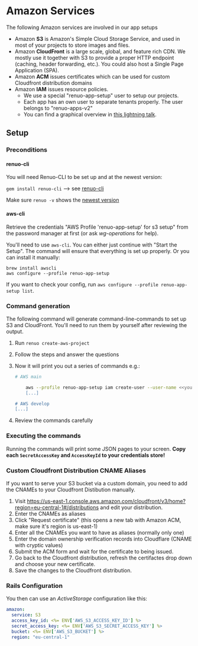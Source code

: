 # Amazon Services

The following Amazon services are involved in our app setups

* Amazon **S3** is Amazon's Simple Cloud Storage Service,
  and used in most of your projects to store images and files.
* Amazon **CloudFront** is a large scale, global, and feature rich CDN.
  We mostly use it together with S3 to provide a proper HTTP endpoint (caching, header forwarding, etc.).
  You could also host a Single Page Application (SPA).
* Amazon **ACM** issues certificates which can be used for custom Cloudfront distribution domains
* Amazon **IAM** issues resource policies.
  * We use a special "renuo-app-setup" user to setup our projects.
  * Each app has an own user to separate tenants properly. The user belongs to "renuo-apps-v2"
  * You can find a graphical overview in [this lightning talk](https://docs.google.com/presentation/d/1E-6hQB7ZezsVlkESEQVJmdZtdTUWRalT8XjkriurIQc/edit#slide=id.g3ba9e981d1_0_7).

## Setup

### Preconditions

#### renuo-cli

You will need Renuo-CLI to be set up and at the newest version:

`gem install renuo-cli` --> see [renuo-cli](https://github.com/renuo/renuo-cli)

Make sure `renuo -v` shows the [newest version](https://github.com/renuo/renuo-cli/tags)

#### aws-cli

Retrieve the credentials "AWS Profile 'renuo-app-setup' for s3 setup" from the password manager at first (or ask _wg-operations_ for help).

You'll need to use `aws-cli`. You can either just continue with "Start the Setup". The command will ensure that everything is set up properly.
Or you can install it manually:

```
brew install awscli
aws configure --profile renuo-app-setup
```

If you want to check your config, run `aws configure --profile renuo-app-setup list`.

### Command generation

The following command will generate command-line-commands to set up S3 and CloudFront.
You'll need to run them by yourself after reviewing the output.

1. Run `renuo create-aws-project`
1. Follow the steps and answer the questions
1. Now it will print you out a series of commands e.g.:

   ```sh
   # AWS main

       aws --profile renuo-app-setup iam create-user --user-name <<your-project>>
       [...]

   # AWS develop
   [...]
   ```
1. Review the commands carefully

### Executing the commands

Running the commands will print some JSON pages to your screen.
**Copy each `SecretAccessKey` and `AccessKeyId` to your credentials store!**

### Custom Cloudfront Distribution CNAME Aliases

If you want to serve your S3 bucket via a custom domain, you need to add the CNAMEs to
your Cloudfront Distibution manually.

1. Visit <https://us-east-1.console.aws.amazon.com/cloudfront/v3/home?region=eu-central-1#/distributions> and edit
   your distribution.
1. Enter the CNAMEs as aliases
1. Click "Request certificate" (this opens a new tab with Amazon ACM, make sure it's region is us-east-1)
1. Enter all the CNAMEs you want to have as aliases (normally only one)
1. Enter the domain ownership verification records into Cloudflare (CNAME with cryptic values)
1. Submit the ACM form and wait for the certificate to being issued.
1. Go back to the Cloudfront distribution, refresh the certifactes drop down and choose your new certificate.
1. Save the changes to the Cloudfront distribution.

### Rails Configuration

You then can use an _ActiveStorage_ configuration like this:

```yaml
amazon:
  service: S3
  access_key_id: <%= ENV['AWS_S3_ACCESS_KEY_ID'] %>
  secret_access_key: <%= ENV['AWS_S3_SECRET_ACCESS_KEY'] %>
  bucket: <%= ENV['AWS_S3_BUCKET'] %>
  region: "eu-central-1"
```
